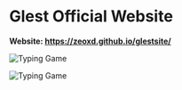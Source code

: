 # Glest Official Website

**Website: https://zeoxd.github.io/glestsite/**

<a><img align="center" src="https://github.com/ZeoxD/glestsite/blob/gh-pages/Screenshot%20from%202024-02-18%2013-42-11.png" alt="Typing Game" height="" width="" /></a>

<a><img align="center" src="https://github.com/ZeoxD/glestsite/blob/gh-pages/Screenshot%20from%202024-02-18%2023-23-40.png)https://github.com/ZeoxD/glestsite/blob/gh-pages/Screenshot%20from%202024-02-18%2023-23-40.png" alt="Typing Game" height="" width="" /></a>

